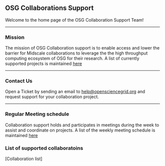 ## OSG Collaborations Support

Welcome to the home page of the OSG Collaboration Support Team!

***

### Mission

The mission of OSG Collaboration support is to enable access and lower the barrier for Midscale collaborations to leverage the
the high throughput computing ecosystem of OSG for their research.
A list of currently supported projects is maintained [here](projects/project-list.md)

***

### Contact Us

Open a Ticket by sending an email to help@opensciencegrid.org and request support for your collaboration project.

***

### Regular Meeting schedule

Collaboration support holds and participates in meetings during the week to assist and coordinate on projects. A list of the weekly meeting schedule is maintained [here](misc/meeting-schedule.md)

### List of supported collaboratoins

[Collaboration list]


